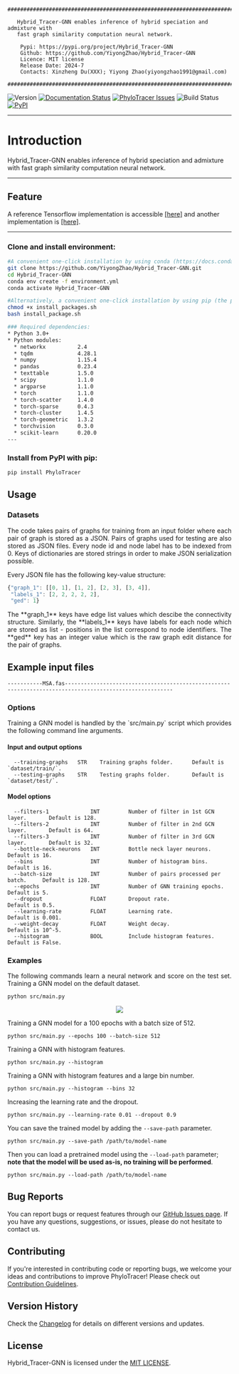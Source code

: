 ```
###############################################################################################              
                                                                                             
   Hybrid_Tracer-GNN enables inference of hybrid speciation and admixture with
   fast graph similarity computation neural network.
                                                                                             
    Pypi: https://pypi.org/project/Hybrid_Tracer-GNN                                               
    Github: https://github.com/YiyongZhao/Hybrid_Tracer-GNN                                        
    Licence: MIT license                                                                     
    Release Date: 2024-7                                                                     
    Contacts: Xinzheng Du(XXX); Yiyong Zhao(yiyongzhao1991@gmail.com)
                                                                         
###############################################################################################
```
![Version](https://img.shields.io/badge/Version-1.0.0-blue)
[![Documentation Status](http://readthedocs.org/projects/hybridization-detection/badge/?version=latest)](http://hybridization-detection.readthedocs.io)
[![PhyloTracer Issues](https://img.shields.io/badge/Hybrid_Tracer-GNN-Issues-blue.svg)](https://github.com/YiyongZhao/Hybrid_Tracer-GNN/issues)
![Build Status](https://travis-ci.org/YiyongZhao/Hybrid_Tracer-GNN.svg?branch=master)
[![PyPI](https://img.shields.io/pypi/v/Hybrid_Tracer-GNN.svg)](https://pypi.python.org/pypi/Hybrid_Tracer-GNN)

---
#  Introduction

 Hybrid_Tracer-GNN enables inference of hybrid speciation and admixture with fast graph similarity computation neural network.
 
---
## Feature

A reference Tensorflow implementation is accessible [[here]](https://github.com/yunshengb/GNN) and another implementation is [[here]](https://github.com/NightlyJourney/GNN).

---
### Clone and install environment:

```bash
#A convenient one-click installation by using conda (https://docs.conda.io/projects/conda/en/stable/user-guide/install/index.html) with the following commands:
git clone https://github.com/YiyongZhao/Hybrid_Tracer-GNN.git
cd Hybrid_Tracer-GNN
conda env create -f environment.yml
conda activate Hybrid_Tracer-GNN

#Alternatively, a convenient one-click installation by using pip (the package installer for Python) with the following commands:
chmod +x install_packages.sh
bash install_package.sh

### Required dependencies:
* Python 3.0+
* Python modules:
  * networkx          2.4
  * tqdm              4.28.1
  * numpy             1.15.4
  * pandas            0.23.4
  * texttable         1.5.0
  * scipy             1.1.0
  * argparse          1.1.0
  * torch             1.1.0
  * torch-scatter     1.4.0
  * torch-sparse      0.4.3
  * torch-cluster     1.4.5
  * torch-geometric   1.3.2
  * torchvision       0.3.0
  * scikit-learn      0.20.0
---
```
### Install from PyPI with pip:

```bash
pip install PhyloTracer
```

## Usage
### Datasets
<p align="justify">
The code takes pairs of graphs for training from an input folder where each pair of graph is stored as a JSON. Pairs of graphs used for testing are also stored as JSON files. Every node id and node label has to be indexed from 0. Keys of dictionaries are stored strings in order to make JSON serialization possible.</p>

Every JSON file has the following key-value structure:

```javascript
{"graph_1": [[0, 1], [1, 2], [2, 3], [3, 4]],
 "labels_1": [2, 2, 2, 2, 2],
 "ged": 1}
```
<p align="justify">
The **graph_1** keys have edge list values which descibe the connectivity structure. Similarly, the **labels_1** keys have labels for each node which are stored as list - positions in the list correspond to node identifiers. The **ged** key has an integer value which is the raw graph edit distance for the pair of graphs.</p>

## Example input files
```
-----------MSA.fas--------------------------------------------------------------------------------------------------------
```

### Options
<p align="justify">
Training a GNN model is handled by the `src/main.py` script which provides the following command line arguments.</p>

#### Input and output options
```
  --training-graphs   STR    Training graphs folder.      Default is `dataset/train/`.
  --testing-graphs    STR    Testing graphs folder.       Default is `dataset/test/`.
```
#### Model options
```
  --filters-1             INT         Number of filter in 1st GCN layer.       Default is 128.
  --filters-2             INT         Number of filter in 2nd GCN layer.       Default is 64. 
  --filters-3             INT         Number of filter in 3rd GCN layer.       Default is 32.
  --bottle-neck-neurons   INT         Bottle neck layer neurons.               Default is 16.
  --bins                  INT         Number of histogram bins.                Default is 16.
  --batch-size            INT         Number of pairs processed per batch.     Default is 128. 
  --epochs                INT         Number of GNN training epochs.        Default is 5.
  --dropout               FLOAT       Dropout rate.                            Default is 0.5.
  --learning-rate         FLOAT       Learning rate.                           Default is 0.001.
  --weight-decay          FLOAT       Weight decay.                            Default is 10^-5.
  --histogram             BOOL        Include histogram features.              Default is False.
```
### Examples
<p align="justify">
The following commands learn a neural network and score on the test set. Training a GNN model on the default dataset.</p>

```
python src/main.py
```
<p align="center">
<img style="float: center;" src="GNN_run.jpg">
</p>

Training a GNN model for a 100 epochs with a batch size of 512.
```
python src/main.py --epochs 100 --batch-size 512
```
Training a GNN with histogram features.
```
python src/main.py --histogram
```
Training a GNN with histogram features and a large bin number.
```
python src/main.py --histogram --bins 32
```
Increasing the learning rate and the dropout.
```
python src/main.py --learning-rate 0.01 --dropout 0.9
```
You can save the trained model by adding the `--save-path` parameter.
```
python src/main.py --save-path /path/to/model-name
```
Then you can load a pretrained model using the `--load-path` parameter; **note that the model will be used as-is, no training will be performed**.
```
python src/main.py --load-path /path/to/model-name
```


## Bug Reports
You can report bugs or request features through our [GitHub Issues page](https://github.com/YiyongZhao/Hybrid_Tracer-GNN/issues). If you have any questions, suggestions, or issues, please do not hesitate to contact us.

## Contributing
If you're interested in contributing code or reporting bugs, we welcome your ideas and contributions to improve PhyloTracer! Please check out [Contribution Guidelines](https://docs.github.com/en/issues).

## Version History
Check the [Changelog](https://github.com/YiyongZhao/Hybrid_Tracer-GNN/commits/Hybrid_Tracer-GNN_v1.0.0) for details on different versions and updates.

## License
Hybrid_Tracer-GNN  is licensed under the [MIT LICENSE](LICENSE).



